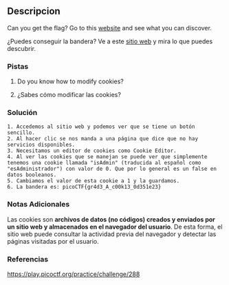 ## Descripcion
Can you get the flag? Go to this [website](http://saturn.picoctf.net:63041/) and see what you can discover.

¿Puedes conseguir la bandera? Ve a este [sitio web](http://saturn.picoctf.net:63041/) y mira lo que puedes descubrir.
### Pistas
1. Do you know how to modify cookies?

1. ¿Sabes cómo modificar las cookies?
### Solución
```
1. Accedemos al sitio web y podemos ver que se tiene un botón sencillo.
2. Al hacer clic se nos manda a una página que dice que no hay servicios disponibles.
3. Necesitamos un editor de cookies como Cookie Editor.
4. Al ver las cookies que se manejan se puede ver que simplemente tenemos una cookie llamada "isAdmin" (traducida al español como "esAdministrador") con valor de 0. Que por lo general es un false en datos booleanos.
5. Cambiamos el valor de esta cookie a 1 y la guardamos.
6. La bandera es: picoCTF{gr4d3_A_c00k13_0d351e23}
```
### Notas Adicionales
Las cookies son **archivos de datos (no códigos) creados y enviados por un sitio web y almacenados en el navegador del usuario**. De esta forma, el sitio web puede consultar la actividad previa del navegador y detectar las páginas visitadas por el usuario.
### Referencias
https://play.picoctf.org/practice/challenge/288
